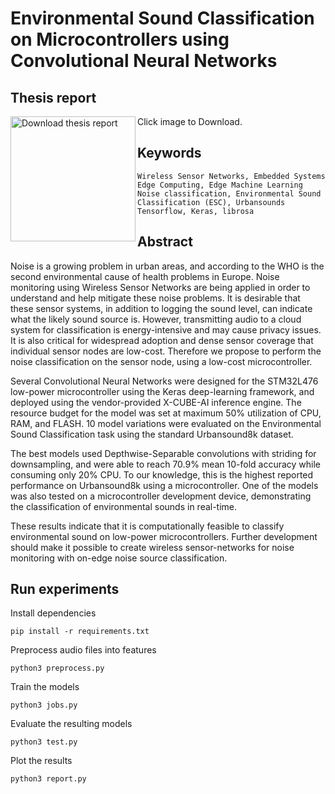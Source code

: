 
# Environmental Sound Classification on Microcontrollers using Convolutional Neural Networks

## Thesis report

<a href="https://github.com/jonnor/ESC-CNN-microcontroller/releases/download/print1/report-print1.pdf"><img src="https://github.com/jonnor/ESC-CNN-microcontroller/raw/master/report/img/frontpage.png" align="left" height="200" alt="Download thesis report"></a>
Click image to Download.

## Keywords

    Wireless Sensor Networks, Embedded Systems
    Edge Computing, Edge Machine Learning
    Noise classification, Environmental Sound Classification (ESC), Urbansounds
    Tensorflow, Keras, librosa

## Abstract

Noise is a growing problem in urban areas,
and according to the WHO is the second environmental cause of health problems in Europe.
Noise monitoring using Wireless Sensor Networks are
being applied in order to understand and help mitigate these noise problems.
It is desirable that these sensor systems, in addition to logging the sound level,
can indicate what the likely sound source is.
However, transmitting audio to a cloud system for classification is
energy-intensive and may cause privacy issues.
It is also critical for widespread adoption and dense sensor coverage that
individual sensor nodes are low-cost.
Therefore we propose to perform the noise classification on the sensor node,
using a low-cost microcontroller.

Several Convolutional Neural Networks were designed for the
STM32L476 low-power microcontroller using the Keras deep-learning framework,
and deployed using the vendor-provided X-CUBE-AI inference engine.
The resource budget for the model was set at maximum 50% utilization of CPU, RAM, and FLASH.
10 model variations were evaluated on the Environmental Sound Classification task
using the standard Urbansound8k dataset.

The best models used Depthwise-Separable convolutions with striding for downsampling,
and were able to reach 70.9\% mean 10-fold accuracy while consuming only 20% CPU.
To our knowledge, this is the highest reported performance on Urbansound8k using a microcontroller.
One of the models was also tested on a microcontroller development device,
demonstrating the classification of environmental sounds in real-time.

These results indicate that it is computationally feasible to classify environmental sound
on low-power microcontrollers.
Further development should make it possible to create wireless sensor-networks
for noise monitoring with on-edge noise source classification.


## Run experiments

Install dependencies

    pip install -r requirements.txt

Preprocess audio files into features

    python3 preprocess.py

Train the models

    python3 jobs.py

Evaluate the resulting models

    python3 test.py

Plot the results

    python3 report.py

